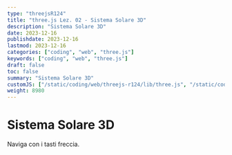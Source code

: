```yaml
---
type: "threejsR124"
title: "three.js Lez. 02 - Sistema Solare 3D"
description: "Sistema Solare 3D"
date: 2023-12-16
publishdate: 2023-12-16
lastmod: 2023-12-16
categories: ["coding", "web", "three.js"]
keywords: ["coding", "web", "three.js"]
draft: false
toc: false
summary: "Sistema Solare 3D"
customJS: ["/static/coding/web/threejs-r124/lib/three.js", "/static/coding/web/threejs-r124/lib/GLTFLoader.js", "/static/coding/web/threejs-r124/sistemaSolare3D.js"]
weight: 8980
---
```


# Sistema Solare 3D

Naviga con i tasti freccia.

<canvas id="canvas" style="width: 100%; height: 100%;"></canvas>
